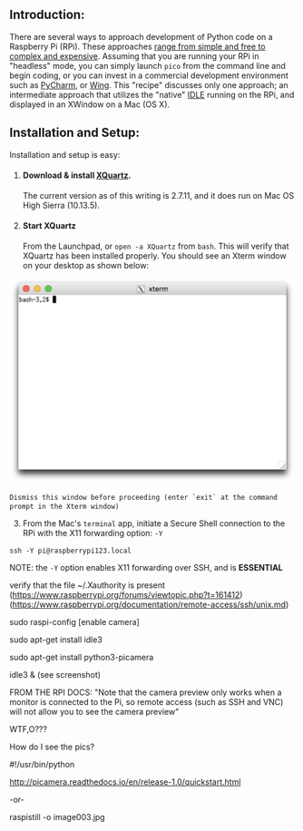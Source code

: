 ## Introduction: 
There are several ways to approach development of Python code on a Raspberry Pi (RPi). These approaches [range from simple and free to complex and expensive](https://wiki.python.org/moin/IntegratedDevelopmentEnvironments). Assuming that you are running your RPi in "headless" mode, you can simply launch `pico` from the command line and begin coding, or you can invest in a commercial development environment such as [PyCharm](https://www.jetbrains.com/pycharm/), or [Wing](https://wingware.com/). This "recipe" discusses only one approach; an intermediate approach that utilizes the "native" [IDLE](https://docs.python.org/3/library/idle.html) running on the RPi, and displayed in an XWindow on a Mac (OS X). 

## Installation and Setup:
Installation and setup is easy:

1. #### Download & install [XQuartz](https://www.xquartz.org/). 

    The current version as of this writing is 2.7.11, and it does run on Mac OS High Sierra (10.13.5). 

2. #### Start XQuartz 
    From the Launchpad, or `open -a XQuartz` from `bash`. This will verify that XQuartz has been installed properly. You should see an Xterm window on your desktop as shown below: 

![XQuartz Screenshot](pix/Quartz_xterm.png "XQuartz Xterm window on Mac OS")

    Dismiss this window before proceeding (enter `exit` at the command prompt in the Xterm window)
    
3. From the Mac's `terminal` app, initiate a Secure Shell connection to the RPi with the X11 forwarding option: `-Y`

```
ssh -Y pi@raspberrypi123.local 
```

NOTE: the `-Y` option enables X11 forwarding over SSH, and is **ESSENTIAL**

verify that the file ~/.Xauthority is present (https://www.raspberrypi.org/forums/viewtopic.php?t=161412) (https://www.raspberrypi.org/documentation/remote-access/ssh/unix.md)

sudo raspi-config [enable camera]

sudo apt-get install idle3 

sudo apt-get install python3-picamera

idle3 &  (see screenshot)

FROM THE RPI DOCS: "Note that the camera preview only works when a monitor is connected to the Pi, so remote access (such as SSH and VNC) will not allow you to see the camera preview"

WTF,O???

How do I see the pics?

#!/usr/bin/python

http://picamera.readthedocs.io/en/release-1.0/quickstart.html

-or-

raspistill -o image003.jpg

